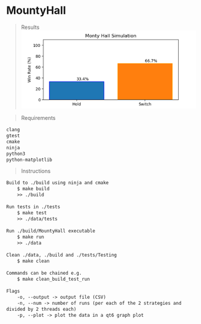 # MountyHall

> Results
![Results](./imgs/results.png)


> Requirements
````
clang
gtest
cmake
ninja
python3
python-matplotlib
```` 

> Instructions
````
Build to ./build using ninja and cmake
    $ make build
    >> ./build

Run tests in ./tests
    $ make test
    >> ./data/tests

Run ./build/MountyHall executable
    $ make run 
    >> ./data

Clean ./data, ./build and ./tests/Testing
    $ make clean 

Commands can be chained e.g.
    $ make clean_build_test_run

Flags
    -o, --output -> output file (CSV)
    -n, --num -> number of runs (per each of the 2 strategies and divided by 2 threads each)
    -p, --plot -> plot the data in a qt6 graph plot
```` 
